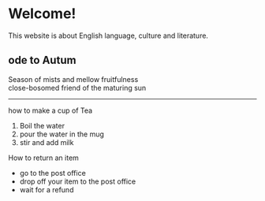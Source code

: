 <h1>Welcome!</h1>

<p> This website is about English language, culture and literature. </p>
<h2> ode to Autum</h2>
<p> 
Season of mists and mellow fruitfulness <br>
close-bosomed friend of the maturing sun<br>
  </p>
  <hr> 
 <p> how to make a cup of Tea </p>
 <ol>
  <li> Boil the water </li>
  <li> pour the water in the mug </li>
  <li> stir and add milk </li>
  </ol>
  <p> How to return an item </p>
<ul>
  <li> go to the post office  </li>
  <li>  drop off your item to the post office </li>
  <li> wait for a refund  </li>
  </ul> 
